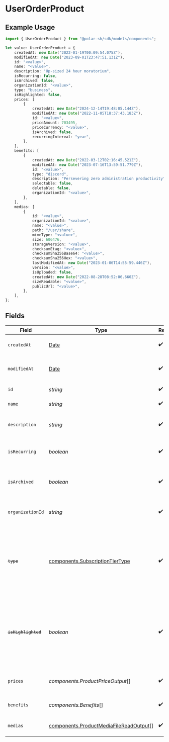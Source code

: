# UserOrderProduct

## Example Usage

```typescript
import { UserOrderProduct } from "@polar-sh/sdk/models/components";

let value: UserOrderProduct = {
    createdAt: new Date("2022-01-19T00:09:54.075Z"),
    modifiedAt: new Date("2023-09-01T23:47:51.131Z"),
    id: "<value>",
    name: "<value>",
    description: "Up-sized 24 hour moratorium",
    isRecurring: false,
    isArchived: false,
    organizationId: "<value>",
    type: "business",
    isHighlighted: false,
    prices: [
        {
            createdAt: new Date("2024-12-14T19:48:05.144Z"),
            modifiedAt: new Date("2022-11-05T18:37:43.183Z"),
            id: "<value>",
            priceAmount: 703495,
            priceCurrency: "<value>",
            isArchived: false,
            recurringInterval: "year",
        },
    ],
    benefits: [
        {
            createdAt: new Date("2022-03-12T02:16:45.521Z"),
            modifiedAt: new Date("2023-07-16T13:59:51.779Z"),
            id: "<value>",
            type: "discord",
            description: "Persevering zero administration productivity",
            selectable: false,
            deletable: false,
            organizationId: "<value>",
        },
    ],
    medias: [
        {
            id: "<value>",
            organizationId: "<value>",
            name: "<value>",
            path: "/usr/share",
            mimeType: "<value>",
            size: 606476,
            storageVersion: "<value>",
            checksumEtag: "<value>",
            checksumSha256Base64: "<value>",
            checksumSha256Hex: "<value>",
            lastModifiedAt: new Date("2023-01-06T14:55:59.446Z"),
            version: "<value>",
            isUploaded: false,
            createdAt: new Date("2022-08-28T08:52:06.660Z"),
            sizeReadable: "<value>",
            publicUrl: "<value>",
        },
    ],
};
```

## Fields

| Field                                                                                                                   | Type                                                                                                                    | Required                                                                                                                | Description                                                                                                             |
| ----------------------------------------------------------------------------------------------------------------------- | ----------------------------------------------------------------------------------------------------------------------- | ----------------------------------------------------------------------------------------------------------------------- | ----------------------------------------------------------------------------------------------------------------------- |
| `createdAt`                                                                                                             | [Date](https://developer.mozilla.org/en-US/docs/Web/JavaScript/Reference/Global_Objects/Date)                           | :heavy_check_mark:                                                                                                      | Creation timestamp of the object.                                                                                       |
| `modifiedAt`                                                                                                            | [Date](https://developer.mozilla.org/en-US/docs/Web/JavaScript/Reference/Global_Objects/Date)                           | :heavy_check_mark:                                                                                                      | Last modification timestamp of the object.                                                                              |
| `id`                                                                                                                    | *string*                                                                                                                | :heavy_check_mark:                                                                                                      | The ID of the product.                                                                                                  |
| `name`                                                                                                                  | *string*                                                                                                                | :heavy_check_mark:                                                                                                      | The name of the product.                                                                                                |
| `description`                                                                                                           | *string*                                                                                                                | :heavy_check_mark:                                                                                                      | The description of the product.                                                                                         |
| `isRecurring`                                                                                                           | *boolean*                                                                                                               | :heavy_check_mark:                                                                                                      | Whether the product is a subscription tier.                                                                             |
| `isArchived`                                                                                                            | *boolean*                                                                                                               | :heavy_check_mark:                                                                                                      | Whether the product is archived and no longer available.                                                                |
| `organizationId`                                                                                                        | *string*                                                                                                                | :heavy_check_mark:                                                                                                      | The ID of the organization owning the product.                                                                          |
| ~~`type`~~                                                                                                              | [components.SubscriptionTierType](../../models/components/subscriptiontiertype.md)                                      | :heavy_check_mark:                                                                                                      | : warning: ** DEPRECATED **: This will be removed in a future release, please migrate away from it as soon as possible. |
| ~~`isHighlighted`~~                                                                                                     | *boolean*                                                                                                               | :heavy_check_mark:                                                                                                      | : warning: ** DEPRECATED **: This will be removed in a future release, please migrate away from it as soon as possible. |
| `prices`                                                                                                                | *components.ProductPriceOutput*[]                                                                                       | :heavy_check_mark:                                                                                                      | List of available prices for this product.                                                                              |
| `benefits`                                                                                                              | *components.Benefits*[]                                                                                                 | :heavy_check_mark:                                                                                                      | The benefits granted by the product.                                                                                    |
| `medias`                                                                                                                | [components.ProductMediaFileReadOutput](../../models/components/productmediafilereadoutput.md)[]                        | :heavy_check_mark:                                                                                                      | The medias associated to the product.                                                                                   |